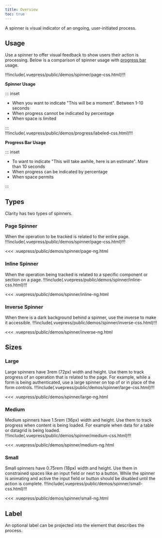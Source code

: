 ```yaml
---
title: Overview
toc: true
---
```


A spinner is visual indicator of an ongoing, user-initiated process.

## Usage

Use a spinner to offer visual feedback to show users their action is processing. Below is a comparison of spinner usage with [progress bar](/components/progress) usage.

<div class="clr-row">
<div class="clr-col-md-12 clr-col-lg-6">

<div class="doc-height-100-container" cds-layout="p-t:md">
<doc-demo>
!!!include(.vuepress/public/demos/spinner/page-css.html)!!!
</doc-demo>
</div>

**Spinner Usage**

::: inset

<ul class="list">
<li>When you want to indicate "This will be a moment". Between 1-10 seconds</li>
<li>When progress cannot be indicated by percentage</li>
<li>When space is limited</li>
</ul>
:::

</div>
<div class="clr-col-md-12 clr-col-lg-6">
<div class="doc-height-100-container" cds-layout="p:xl">
<doc-demo>
!!!include(.vuepress/public/demos/progress/labeled-css.html)!!!
</doc-demo>
</div>

**Progress Bar Usage**

::: inset

<ul class="list">
<li>To want to indicate "This will take awhile, here is an estimate". More than 10 seconds</li>
<li>When progress can be indicated by percentage</li>
<li>When space permits</li>
</ul>

:::

</div>
</div>

## Types

Clarity has two types of spinners.

### Page Spinner

When the operation to be tracked is related to the entire page.
<doc-demo>
!!!include(.vuepress/public/demos/spinner/page-css.html)!!!
</doc-demo>

<doc-code>
<<< .vuepress/public/demos/spinner/page-ng.html
</doc-code>

### Inline Spinner

When the operation being tracked is related to a specific component or section on a page.
<doc-demo>
!!!include(.vuepress/public/demos/spinner/inline-css.html)!!!
</doc-demo>

<doc-code>
<<< .vuepress/public/demos/spinner/inline-ng.html
</doc-code>

### Inverse Spinner

When there is a dark background behind a spinner, use the inverse to make it accessible.
<doc-demo>
!!!include(.vuepress/public/demos/spinner/inverse-css.html)!!!
</doc-demo>

<doc-code>
<<< .vuepress/public/demos/spinner/inverse-ng.html
</doc-code>

## Sizes

### Large

Large spinners have 3rem (72px) width and height. Use them to track progress of an operation that is related to the page. For example, while a form is being authenticated, use a large spinner on top of or in place of the form controls.
<doc-demo>
!!!include(.vuepress/public/demos/spinner/large-css.html)!!!
</doc-demo>

<doc-code>
<<< .vuepress/public/demos/spinner/large-ng.html
</doc-code>

### Medium

Medium spinners have 1.5rem (36px) width and height. Use them to track progress when content is being loaded. For example when data for a table or datagrid is being loaded.
<doc-demo>
!!!include(.vuepress/public/demos/spinner/medium-css.html)!!!
</doc-demo>

<doc-code>
<<< .vuepress/public/demos/spinner/medium-ng.html
</doc-code>

### Small

Small spinners have 0.75rem (18px) width and height. Use them in constrained spaces like an input field or next to a button. While the spinner is animating and active the input field or button should be disabled until the action is complete.
<doc-demo>
!!!include(.vuepress/public/demos/spinner/small-css.html)!!!
</doc-demo>

<doc-code>
<<< .vuepress/public/demos/spinner/small-ng.html
</doc-code>

## Label

An optional label can be projected into the element that describes the process.
